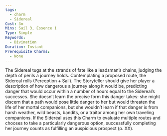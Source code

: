 ```yaml
---
tags:
  - charm
  - Sidereal
Cost: 3m
Mins: Sail 3, Essence 1
Type: Simple
Keywords:
  - Divination
Duration: Instant
Prerequisite Charms:
  - None
---
```

The Sidereal tugs at the strands of fate like a leadsman’s chains, judging the depth of perils a journey holds. Contemplating a proposed route, the Sidereal rolls (Perception + Sail). The Storyteller should give her player a description of how dangerous a journey along it would be, predicting danger that would occur within a number of hours equal to the Sidereal’s successes. She doesn’t learn the precise form this danger takes: she might discern that a path would pose little danger to her but would threaten the life of her mortal companions, but she wouldn’t learn if that danger is from harsh weather, wild beasts, bandits, or a traitor among her own traveling companions. If the Sidereal uses this Charm to evaluate multiple routes and chooses to take a particularly dangerous option, successfully completing her journey counts as fulfilling an auspicious prospect (p. XX).